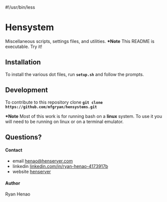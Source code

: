 #!/usr/bin/less
# Hensystem
  
  Miscellaneous scripts, settings files, and utilities.
  **\*Note** This README is executable. Try it!

## Installation

To install the various dot files, run **`setup.sh`** and follow the prompts.

## Development

To contribute to this repository clone **`git clone https://github.com/mfgryan/hensystems.git`**

**\*Note** Most of this work is for running bash on a **linux** system. 
To use it you will need to be running on linux or on a terminal emulator.

## Questions?

  #### Contact
  - email [henao@henserver.com](http://www.henserver.com)
  - linkedin [linkedin.com/in/ryan-henao-4173917b](https://www.linkedin.com/in/ryan-henao-4173917b/)
  - website [henserver](http://www.henserver.com)

  #### Author
  Ryan Henao
